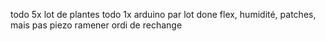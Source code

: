 todo 5x lot de plantes
todo 1x arduino par lot
done flex, humidité, patches, mais pas piezo
ramener ordi de rechange
